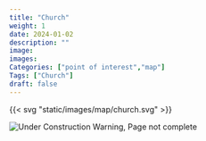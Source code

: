 ```yaml
---
title: "Church"
weight: 1
date: 2024-01-02
description: ""
image: 
images: 
Categories: ["point of interest","map"]
Tags: ["Church"]
draft: false
--- 
```



<!-- ![LOC PIC]() -->

{{< svg "static/images/map/church.svg" >}}

![Under Construction Warning, Page not complete](/images/under_construction.png)

<!-- <hr style="background-color: #28b44c" size=8>

### CaseBook Items

- [URL](/)

<hr style="background-color: #28b44c" size=8>

### Quests

- [URL](/) -->